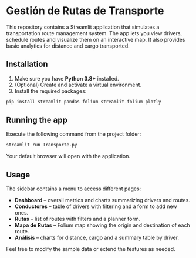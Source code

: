 # Gestión de Rutas de Transporte

This repository contains a Streamlit application that simulates a transportation route management system. The app lets you view drivers, schedule routes and visualize them on an interactive map. It also provides basic analytics for distance and cargo transported.

## Installation

1. Make sure you have **Python 3.8+** installed.
2. (Optional) Create and activate a virtual environment.
3. Install the required packages:

```bash
pip install streamlit pandas folium streamlit-folium plotly
```

## Running the app

Execute the following command from the project folder:

```bash
streamlit run Transporte.py
```

Your default browser will open with the application.

## Usage

The sidebar contains a menu to access different pages:

- **Dashboard** – overall metrics and charts summarizing drivers and routes.
- **Conductores** – table of drivers with filtering and a form to add new ones.
- **Rutas** – list of routes with filters and a planner form.
- **Mapa de Rutas** – Folium map showing the origin and destination of each route.
- **Análisis** – charts for distance, cargo and a summary table by driver.

Feel free to modify the sample data or extend the features as needed.
